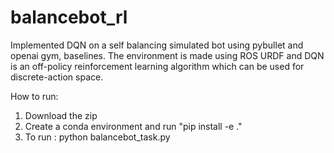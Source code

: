 # balancebot_rl

Implemented DQN on a self balancing simulated bot using pybullet and openai gym, baselines. The environment is made using ROS URDF and 
DQN is an off-policy reinforcement learning algorithm which can be used for discrete-action space.

How to run:
1. Download the zip
2. Create a conda environment and run "pip install -e ."
3. To run : python balancebot_task.py

